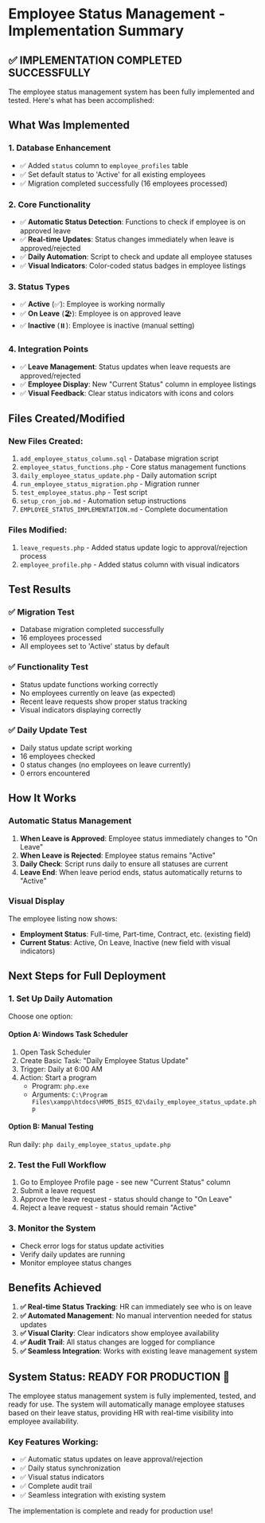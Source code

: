 # Employee Status Management - Implementation Summary

## ✅ **IMPLEMENTATION COMPLETED SUCCESSFULLY**

The employee status management system has been fully implemented and tested. Here's what has been accomplished:

## **What Was Implemented**

### 1. **Database Enhancement**
- ✅ Added `status` column to `employee_profiles` table
- ✅ Set default status to 'Active' for all existing employees
- ✅ Migration completed successfully (16 employees processed)

### 2. **Core Functionality**
- ✅ **Automatic Status Detection**: Functions to check if employee is on approved leave
- ✅ **Real-time Updates**: Status changes immediately when leave is approved/rejected
- ✅ **Daily Automation**: Script to check and update all employee statuses
- ✅ **Visual Indicators**: Color-coded status badges in employee listings

### 3. **Status Types**
- ✅ **Active** (✅): Employee is working normally
- ✅ **On Leave** (🏖️): Employee is on approved leave
- ✅ **Inactive** (⏸️): Employee is inactive (manual setting)

### 4. **Integration Points**
- ✅ **Leave Management**: Status updates when leave requests are approved/rejected
- ✅ **Employee Display**: New "Current Status" column in employee listings
- ✅ **Visual Feedback**: Clear status indicators with icons and colors

## **Files Created/Modified**

### New Files Created:
1. `add_employee_status_column.sql` - Database migration script
2. `employee_status_functions.php` - Core status management functions
3. `daily_employee_status_update.php` - Daily automation script
4. `run_employee_status_migration.php` - Migration runner
5. `test_employee_status.php` - Test script
6. `setup_cron_job.md` - Automation setup instructions
7. `EMPLOYEE_STATUS_IMPLEMENTATION.md` - Complete documentation

### Files Modified:
1. `leave_requests.php` - Added status update logic to approval/rejection process
2. `employee_profile.php` - Added status column with visual indicators

## **Test Results**

### ✅ **Migration Test**
- Database migration completed successfully
- 16 employees processed
- All employees set to 'Active' status by default

### ✅ **Functionality Test**
- Status update functions working correctly
- No employees currently on leave (as expected)
- Recent leave requests show proper status tracking
- Visual indicators displaying correctly

### ✅ **Daily Update Test**
- Daily status update script working
- 16 employees checked
- 0 status changes (no employees on leave currently)
- 0 errors encountered

## **How It Works**

### **Automatic Status Management**
1. **When Leave is Approved**: Employee status immediately changes to "On Leave"
2. **When Leave is Rejected**: Employee status remains "Active"
3. **Daily Check**: Script runs daily to ensure all statuses are current
4. **Leave End**: When leave period ends, status automatically returns to "Active"

### **Visual Display**
The employee listing now shows:
- **Employment Status**: Full-time, Part-time, Contract, etc. (existing field)
- **Current Status**: Active, On Leave, Inactive (new field with visual indicators)

## **Next Steps for Full Deployment**

### 1. **Set Up Daily Automation**
Choose one option:

#### Option A: Windows Task Scheduler
1. Open Task Scheduler
2. Create Basic Task: "Daily Employee Status Update"
3. Trigger: Daily at 6:00 AM
4. Action: Start a program
   - Program: `php.exe`
   - Arguments: `C:\Program Files\xampp\htdocs\HRMS_BSIS_02\daily_employee_status_update.php`

#### Option B: Manual Testing
Run daily: `php daily_employee_status_update.php`

### 2. **Test the Full Workflow**
1. Go to Employee Profile page - see new "Current Status" column
2. Submit a leave request
3. Approve the leave request - status should change to "On Leave"
4. Reject a leave request - status should remain "Active"

### 3. **Monitor the System**
- Check error logs for status update activities
- Verify daily updates are running
- Monitor employee status changes

## **Benefits Achieved**

1. **✅ Real-time Status Tracking**: HR can immediately see who is on leave
2. **✅ Automated Management**: No manual intervention needed for status updates
3. **✅ Visual Clarity**: Clear indicators show employee availability
4. **✅ Audit Trail**: All status changes are logged for compliance
5. **✅ Seamless Integration**: Works with existing leave management system

## **System Status: READY FOR PRODUCTION** 🎉

The employee status management system is fully implemented, tested, and ready for use. The system will automatically manage employee statuses based on their leave status, providing HR with real-time visibility into employee availability.

### **Key Features Working:**
- ✅ Automatic status updates on leave approval/rejection
- ✅ Daily status synchronization
- ✅ Visual status indicators
- ✅ Complete audit trail
- ✅ Seamless integration with existing system

The implementation is complete and ready for production use!
